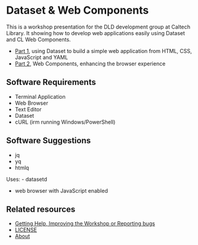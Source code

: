

# Dataset & Web Components

This is a workshop presentation for the DLD development group at Caltech Library. It showing how to develop web applications easily using Dataset and CL Web Components.

- [Part 1](presentation1.md), using Dataset to build a simple web application from HTML, CSS, JavaScript and YAML
- [Part 2](presentation2.md), Web Components, enhancing the browser experience

## Software Requirements

- Terminal Application
- Web Browser
- Text Editor
- Dataset
- cURL (irm running Windows/PowerShell)

## Software Suggestions

- jq
- yq
- htmlq

Uses: - datasetd
- web browser with JavaScript enabled

## Related resources

- [Getting Help, Improving the Workshop or Reporting bugs](https://github.com/caltechlibrary/t2t3_dataset_web_apps/issues)
- [LICENSE](https://caltechlibrary.github.io/t2t3_dataset_web_apps/LICENSE)
- [About](about.md)

